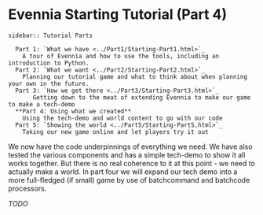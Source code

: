 # Evennia Starting Tutorial (Part 4)

```{eval-rst}
sidebar:: Tutorial Parts

  Part 1: `What we have <../Part1/Starting-Part1.html>`_
    A tour of Evennia and how to use the tools, including an introduction to Python.
  Part 2: `What we want <../Part2/Starting-Part2.html>`_
    Planning our tutorial game and what to think about when planning your own in the future.
  Part 3: `How we get there <../Part3/Starting-Part3.html>`_
       Getting down to the meat of extending Evennia to make our game to make a tech-demo
  **Part 4: Using what we created**
    Using the tech-demo and world content to go with our code
  Part 5: `Showing the world <../Part5/Starting-Part5.html>`_
    Taking our new game online and let players try it out
```

We now have the code underpinnings of everything we need. We have also tested the various components
and has a simple tech-demo to show it all works together. But there is no real coherence to it at this
point - we need to actually make a world.
In part four we will expand our tech demo into a more full-fledged (if small) game by use of batchcommand
and batchcode processors.

_TODO_
